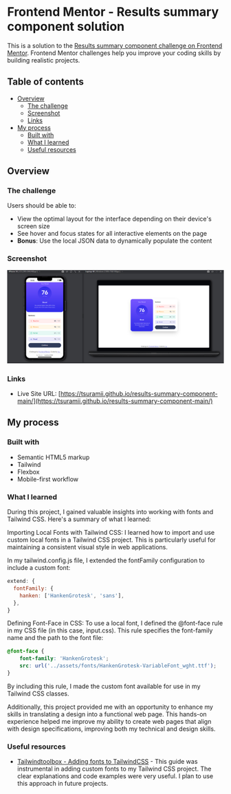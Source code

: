 # Frontend Mentor - Results summary component solution

This is a solution to the [Results summary component challenge on Frontend Mentor](https://www.frontendmentor.io/challenges/results-summary-component-CE_K6s0maV). Frontend Mentor challenges help you improve your coding skills by building realistic projects.

## Table of contents

- [Overview](#overview)
  - [The challenge](#the-challenge)
  - [Screenshot](#screenshot)
  - [Links](#links)
- [My process](#my-process)
  - [Built with](#built-with)
  - [What I learned](#what-i-learned)
  - [Useful resources](#useful-resources)

## Overview

### The challenge

Users should be able to:

- View the optimal layout for the interface depending on their device's screen size
- See hover and focus states for all interactive elements on the page
- **Bonus**: Use the local JSON data to dynamically populate the content

### Screenshot

![Screenshot](./screenshot.png)

### Links

- Live Site URL: [https://tsuramii.github.io/results-summary-component-main/](https://tsuramii.github.io/results-summary-component-main/)

## My process

### Built with

- Semantic HTML5 markup
- Tailwind
- Flexbox
- Mobile-first workflow

### What I learned

During this project, I gained valuable insights into working with fonts and Tailwind CSS. Here's a summary of what I learned:

Importing Local Fonts with Tailwind CSS: I learned how to import and use custom local fonts in a Tailwind CSS project. This is particularly useful for maintaining a consistent visual style in web applications.

In my tailwind.config.js file, I extended the fontFamily configuration to include a custom font:

```js
extend: {
  fontFamily: {
    hanken: ['HankenGrotesk', 'sans'],
  },
}
```

Defining Font-Face in CSS: To use a local font, I defined the @font-face rule in my CSS file (in this case, input.css). This rule specifies the font-family name and the path to the font file:

```css
@font-face {
    font-family: 'HankenGrotesk';
    src: url('../assets/fonts/HankenGrotesk-VariableFont_wght.ttf');
}
```

By including this rule, I made the custom font available for use in my Tailwind CSS classes.

Additionally, this project provided me with an opportunity to enhance my skills in translating a design into a functional web page. This hands-on experience helped me improve my ability to create web pages that align with design specifications, improving both my technical and design skills.

### Useful resources

- [Tailwindtoolbox - Adding fonts to TailwindCSS](https://www.tailwindtoolbox.com/guides/adding-fonts-to-tailwind-css) - This guide was instrumental in adding custom fonts to my Tailwind CSS project. The clear explanations and code examples were very useful. I plan to use this approach in future projects.